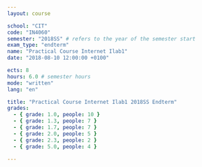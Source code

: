```yaml
---
layout: course

school: "CIT"
code: "IN4060"
semester: "2018SS" # refers to the year of the semester start
exam_type: "endterm"
name: "Practical Course Internet Ilab1"
date: "2018-08-10 12:00:00 +0100"

ects: 8
hours: 6.0 # semester hours
mode: "written"
lang: "en"

title: "Practical Course Internet Ilab1 2018SS Endterm"
grades:
  - { grade: 1.0, people: 10 }
  - { grade: 1.3, people: 7 }
  - { grade: 1.7, people: 7 }
  - { grade: 2.0, people: 5 }
  - { grade: 2.3, people: 2 }
  - { grade: 5.0, people: 4 }

---
```



